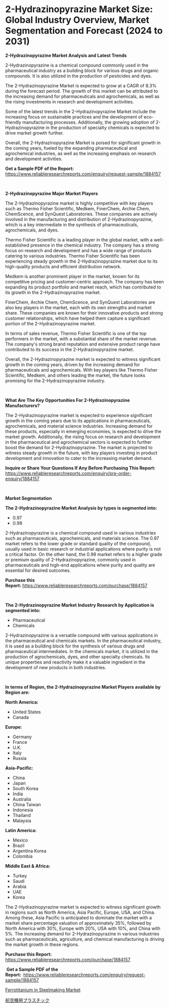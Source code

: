 <p><h1>2-Hydrazinopyrazine Market Size: Global Industry Overview, Market Segmentation and Forecast (2024 to 2031)</h1></p><p><strong>2-Hydrazinopyrazine Market Analysis and Latest Trends</strong></p>
<p><p>2-Hydrazinopyrazine is a chemical compound commonly used in the pharmaceutical industry as a building block for various drugs and organic compounds. It is also utilized in the production of pesticides and dyes.</p><p>The 2-Hydrazinopyrazine Market is expected to grow at a CAGR of 8.3% during the forecast period. The growth of this market can be attributed to the increasing demand for pharmaceuticals and agrochemicals, as well as the rising investments in research and development activities.</p><p>Some of the latest trends in the 2-Hydrazinopyrazine Market include the increasing focus on sustainable practices and the development of eco-friendly manufacturing processes. Additionally, the growing adoption of 2-Hydrazinopyrazine in the production of specialty chemicals is expected to drive market growth further.</p><p>Overall, the 2-Hydrazinopyrazine Market is poised for significant growth in the coming years, fueled by the expanding pharmaceutical and agrochemical industries, as well as the increasing emphasis on research and development activities.</p></p>
<p><strong>Get a Sample PDF of the Report:&nbsp;</strong> <a href="https://www.reliableresearchreports.com/enquiry/request-sample/1884157">https://www.reliableresearchreports.com/enquiry/request-sample/1884157</a></p>
<p>&nbsp;</p>
<p><strong>2-Hydrazinopyrazine Major Market Players</strong></p>
<p><p>The 2-Hydrazinopyrazine market is highly competitive with key players such as Thermo Fisher Scientific, Medkem, FinerChem, Archie Chem, ChemScence, and SynQuest Laboratories. These companies are actively involved in the manufacturing and distribution of 2-Hydrazinopyrazine, which is a key intermediate in the synthesis of pharmaceuticals, agrochemicals, and dyes.</p><p>Thermo Fisher Scientific is a leading player in the global market, with a well-established presence in the chemical industry. The company has a strong focus on research and development and has a wide range of products catering to various industries. Thermo Fisher Scientific has been experiencing steady growth in the 2-Hydrazinopyrazine market due to its high-quality products and efficient distribution network.</p><p>Medkem is another prominent player in the market, known for its competitive pricing and customer-centric approach. The company has been expanding its product portfolio and market reach, which has contributed to its growth in the 2-Hydrazinopyrazine market.</p><p>FinerChem, Archie Chem, ChemScence, and SynQuest Laboratories are also key players in the market, each with its own strengths and market share. These companies are known for their innovative products and strong customer relationships, which have helped them capture a significant portion of the 2-Hydrazinopyrazine market.</p><p>In terms of sales revenue, Thermo Fisher Scientific is one of the top performers in the market, with a substantial share of the market revenue. The company's strong brand reputation and extensive product range have contributed to its success in the 2-Hydrazinopyrazine market.</p><p>Overall, the 2-Hydrazinopyrazine market is expected to witness significant growth in the coming years, driven by the increasing demand for pharmaceuticals and agrochemicals. With key players like Thermo Fisher Scientific, Medkem, and others leading the market, the future looks promising for the 2-Hydrazinopyrazine industry.</p></p>
<p>&nbsp;</p>
<p><strong>What Are The Key Opportunities For 2-Hydrazinopyrazine Manufacturers?</strong></p>
<p><p>The 2-Hydrazinopyrazine market is expected to experience significant growth in the coming years due to its applications in pharmaceuticals, agrochemicals, and material science industries. Increasing demand for these products, especially in emerging economies, is expected to drive the market growth. Additionally, the rising focus on research and development in the pharmaceutical and agrochemical sectors is expected to further boost the demand for 2-Hydrazinopyrazine. The market is projected to witness steady growth in the future, with key players investing in product development and innovation to cater to the increasing market demand.</p></p>
<p><strong>Inquire or Share Your Questions If Any Before Purchasing This Report:</strong> <a href="https://www.reliableresearchreports.com/enquiry/pre-order-enquiry/1884157">https://www.reliableresearchreports.com/enquiry/pre-order-enquiry/1884157</a></p>
<p>&nbsp;</p>
<p><strong>Market Segmentation</strong></p>
<p><strong>The 2-Hydrazinopyrazine Market Analysis by types is segmented into:</strong></p>
<p><ul><li>0.97</li><li>0.98</li></ul></p>
<p><p>2-Hydrazinopyrazine is a chemical compound used in various industries such as pharmaceuticals, agrochemicals, and materials science. The 0.97 market refers to the lower grade or standard quality of the compound, usually used in basic research or industrial applications where purity is not a critical factor. On the other hand, the 0.98 market refers to a higher grade or premium quality of 2-Hydrazinopyrazine, commonly used in pharmaceuticals and high-end applications where purity and quality are essential for desired outcomes.</p></p>
<p><strong>Purchase this Report:&nbsp;</strong><a href="https://www.reliableresearchreports.com/purchase/1884157">https://www.reliableresearchreports.com/purchase/1884157</a></p>
<p>&nbsp;</p>
<p><strong>The 2-Hydrazinopyrazine Market Industry Research by Application is segmented into:</strong></p>
<p><ul><li>Pharmaceutical</li><li>Chemicals</li></ul></p>
<p><p>2-Hydrazinopyrazine is a versatile compound with various applications in the pharmaceutical and chemicals markets. In the pharmaceutical industry, it is used as a building block for the synthesis of various drugs and pharmaceutical intermediates. In the chemicals market, it is utilized in the production of agrochemicals, dyes, and other specialty chemicals. Its unique properties and reactivity make it a valuable ingredient in the development of new products in both industries.</p></p>
<p>&nbsp;</p>
<p><strong>In terms of Region, the 2-Hydrazinopyrazine Market Players available by Region are:</strong></p>
<p>
    <p> <strong> North America: </strong>
        <ul>
            <li>United States</li>
            <li>Canada</li>
        </ul>
        </p> 
    <p> <strong> Europe: </strong>
        <ul>
            <li>Germany</li>
            <li>France</li>
            <li>U.K.</li>
            <li>Italy</li>
            <li>Russia</li>
        </ul>
        </p> 
    <p> <strong> Asia-Pacific: </strong>
        <ul>
            <li>China</li>
            <li>Japan</li>
            <li>South Korea</li>
            <li>India</li>
            <li>Australia</li>
            <li>China Taiwan</li>
            <li>Indonesia</li>
            <li>Thailand</li>
            <li>Malaysia</li>
        </ul>
        </p> 
    <p> <strong> Latin America: </strong>
        <ul>
            <li>Mexico</li>
            <li>Brazil</li>
            <li>Argentina Korea</li>
            <li>Colombia</li>
        </ul>
        </p> 
    <p> <strong> Middle East & Africa: </strong>
        <ul>
            <li>Turkey</li>
            <li>Saudi</li>
            <li>Arabia</li>
            <li>UAE</li>
            <li>Korea</li>
        </ul>
    </p>
    </p>
<p><p>The 2-Hydrazinopyrazine market is expected to witness significant growth in regions such as North America, Asia Pacific, Europe, USA, and China. Among these, Asia Pacific is anticipated to dominate the market with a market share percentage valuation of approximately 35%, followed by North America with 30%, Europe with 20%, USA with 10%, and China with 5%. The increasing demand for 2-Hydrazinopyrazine in various industries such as pharmaceuticals, agriculture, and chemical manufacturing is driving the market growth in these regions.</p></p>
<p><strong>Purchase this Report: </strong><a href="https://www.reliableresearchreports.com/purchase/1884157">https://www.reliableresearchreports.com/purchase/1884157</a></p>
<p>&nbsp;<strong>Get a Sample PDF of the Report:&nbsp;&nbsp;</strong><a href="https://www.reliableresearchreports.com/enquiry/request-sample/1884157">https://www.reliableresearchreports.com/enquiry/request-sample/1884157</a></p>
<p><strong></strong></p>
<p><p><a href="https://github.com/CliffMedina6/Market-Research-Report-List-4/blob/main/ferrotitanium-in-steelmaking-market.md">Ferrotitanium in Steelmaking Market</a></p><p><a href="https://github.com/mreklxf44233/Market-Research-Report-List-1/blob/main/75740211838.md">航空機用プラスチック</a></p></p>